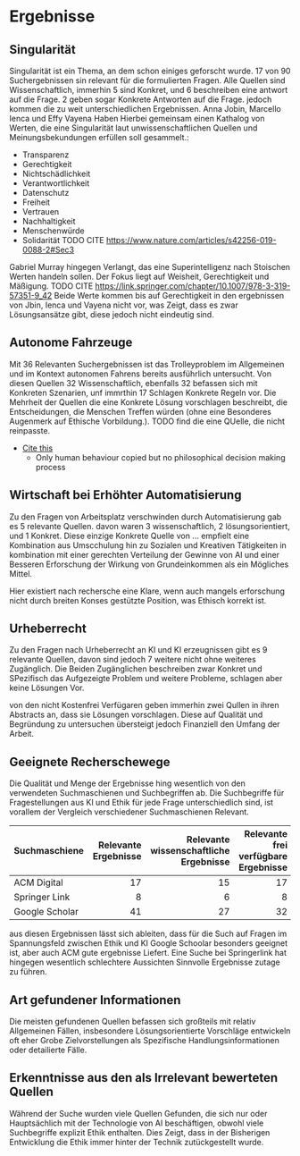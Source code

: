 # Ergebnisse
## Singularität
Singularität ist ein Thema, an dem schon einiges geforscht wurde. 17 von 90 Suchergebnissen sin relevant für die formulierten Fragen. Alle Quellen sind Wissenschaftlich, immerhin 5 sind Konkret, und 6 beschreiben eine antwort auf die Frage. 2 geben sogar Konkrete Antworten auf die Frage. jedoch kommen die zu weit unterschiedlichen Ergebnissen.    Anna Jobin, Marcello Ienca und Effy Vayena  Haben Hierbei gemeinsam einen Kathalog von Werten, die eine Singularität laut unwissenschaftlichen Quellen und Meinungsbekundungen erfüllen soll gesammelt.:
* Transparenz
* Gerechtigkeit
* Nichtschädlichkeit
* Verantwortlichkeit
* Datenschutz
* Freiheit
* Vertrauen
* Nachhaltigkeit
* Menschenwürde
* Solidarität
TODO CITE https://www.nature.com/articles/s42256-019-0088-2#Sec3

Gabriel Murray hingegen Verlangt, das eine Superintelligenz nach Stoischen Werten handeln sollen. Der Fokus liegt auf Weisheit, Gerechtigkeit und Mäßigung. TODO CITE https://link.springer.com/chapter/10.1007/978-3-319-57351-9_42
Beide Werte kommen bis auf Gerechtigkeit in den ergebnissen von Jbin, Ienca und Vayena nicht vor, was Zeigt, dass es zwar Lösungsansätze gibt, diese jedoch nicht eindeutig sind.

## Autonome Fahrzeuge
Mit 36 Relevanten Suchergebnissen ist das Trolleyproblem im Allgemeinen und im Kontext autonomen Fahrens bereits ausführlich untersucht. Von diesen Quellen 32 Wissenschaftlich, ebenfalls 32 befassen sich mit Konkreten Szenarien, unf immrthin 17 Schlagen Konkrete Regeln vor. Die Mehrheit der Quellen die eine Konkrete Lösung vorschlagen beschreibt, die Entscheidungen, die Menschen Treffen würden (ohne eine Besonderes Augenmerk auf Ethische Vorbildung.). TODO find die eine QUelle, die nicht reinpasste.

- [Cite this](https://robots.law.miami.edu/2019/wp-content/uploads/2019/03/MoralMachineMonster.pdf)
  - Only human behaviour copied but no philosophical decision making process


## Wirtschaft bei Erhöhter Automatisierung
Zu den Fragen von Arbeitsplatz verschwinden durch Automatisierung gab es 5 relevante Quellen. davon waren 3 wissenschaftlich, 2 lösungsorientiert, und 1 Konkret. Diese einzige Konkrete Quelle von ... empfielt eine Kombination aus Umscchulung hin zu Sozialen und Kreativen Tätigkeiten in kombination mit einer gerechten Verteilung der Gewinne von AI und einer Besseren Erforschung der Wirkung von Grundeinkommen als ein Mögliches Mittel.

Hier existiert nach rechersche eine Klare, wenn auch mangels erforschung nicht durch breiten Konses gestützte Position, was Ethisch korrekt ist.

## Urheberrecht
Zu den Fragen nach Urheberrecht an KI und KI erzeugnissen gibt es 9 relevante Quellen, davon sind jedoch 7 weitere nicht ohne weiteres Zugänglich. Die Beiden Zugänglichen beschreiben zwar Konkret und SPezifisch das Aufgezeigte Problem und weitere Probleme, schlagen aber keine Lösungen Vor.

von den nicht Kostenfrei Verfügaren geben immerhin zwei Qullen in ihren Abstracts an, dass sie Lösungen vorschlagen. Diese auf Qualität und Begründung zu untersuchen übersteigt jedoch Finanziell den Umfang der Arbeit.

## Geeignete Recherschewege
Die Qualität und Menge der Ergebnisse hing wesentlich von den verwendeten Suchmaschienen und Suchbegriffen ab. Die Suchbegriffe für Fragestellungen aus KI und Ethik für jede Frage unterschiedlich sind, ist vorallem der Vergleich verschiedener Suchmaschienen Relevant.

|Suchmaschiene | Relevante Ergebnisse | Relevante wissenschaftliche Ergebnisse | Relevante frei verfügbare Ergebnisse | Relevante Konkrete Ergebnisse | Relevante Lösungsorientierte Ergebnisse |
| :-- | --: | --: | --: | --: | --: |
| ACM Digital | 17 | 15 | 17 | 12 | 6 |
| Springer Link | 8 | 6 | 8 | 7 | 3 |
| Google Scholar | 41 | 27 |  32 | 28 | 17 |

aus diesen Ergebnissen lässt sich ableiten, dass für die Such auf Fragen im Spannungsfeld zwischen Ethik und KI Google Schoolar besonders geeignet ist, aber auch ACM gute ergebnisse Liefert. Eine Suche bei Springerlink hat hingegen wesentlich schlechtere Aussichten Sinnvolle Ergebnisse zutage zu führen.

## Art gefundener Informationen
Die meisten gefundenen Quellen befassen sich großteils mit relativ Allgemeinen Fällen, insbesondere Lösungsorientierte Vorschläge entwickeln oft eher Grobe Zielvorstellungen als Spezifische Handlungsinformationen oder detailierte Fälle.

## Erkenntnisse aus den als Irrelevant bewerteten Quellen
Während der Suche wurden viele Quellen Gefunden, die sich nur oder Hauptsächlich mit der Technologie von AI beschäftigen, obwohl viele Suchbegriffe explizit Ethik enthalten. Dies Zeigt, dass in der Bisherigen Entwicklung die Ethik immer hinter der Technik zutückgestellt wurde.
